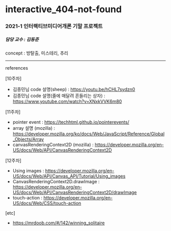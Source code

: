 # interactive_404-not-found

<h3>2021-1 인터랙티브미디어개론 기말 프로젝트</h3>
<h5>담당 교수 : 김동준</h5>

concept : 방탈출, 미스테리, 추리
<hr />

references

[10주차]
* 김종민님 code 설명(sheep) : https://youtu.be/hCHL7sydzn0
* 김종민님 code 설명(줄에 매달려 흔들리는 상자) : https://www.youtube.com/watch?v=XNxkVVK6m80

[11주차]
* pointer event : https://techhtml.github.io/pointerevents/
* array 설명 (mozilla) : https://developer.mozilla.org/ko/docs/Web/JavaScript/Reference/Global_Objects/Array
* canvasRenderingContext2D (mozilla) : https://developer.mozilla.org/en-US/docs/Web/API/CanvasRenderingContext2D

[12주차]
* Using images :  https://developer.mozilla.org/en-US/docs/Web/API/Canvas_API/Tutorial/Using_images
* CanvasRenderingContext2D.drawImage : https://developer.mozilla.org/en-US/docs/Web/API/CanvasRenderingContext2D/drawImage
* touch-action : https://developer.mozilla.org/en-US/docs/Web/CSS/touch-action 

[etc]
* https://mrdoob.com/#/142/winning_solitaire
